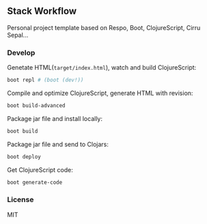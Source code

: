 
Stack Workflow
----

Personal project template based on Respo, Boot, ClojureScript, Cirru Sepal...

### Develop

Genetate HTML(`target/index.html`), watch and build ClojureScript:

```bash
boot repl # (boot (dev!))
```

Compile and optimize ClojureScript, generate HTML with revision:

```bash
boot build-advanced
```

Package jar file and install locally:

```bash
boot build
```

Package jar file and send to Clojars:

```bash
boot deploy
```

Get ClojureScript code:

```bash
boot generate-code
```

### License

MIT
